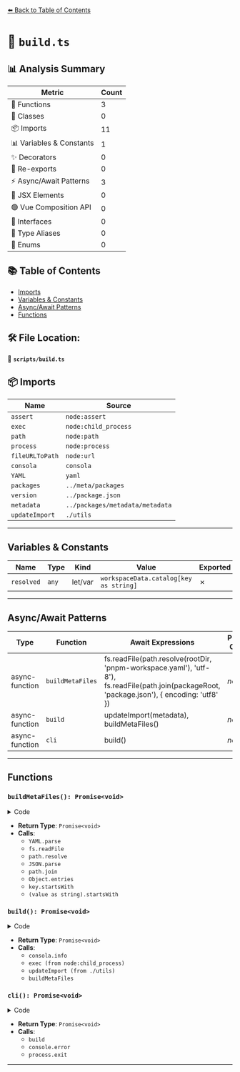 [⬅️ Back to Table of Contents](../index.md)

# 📄 `build.ts`

## 📊 Analysis Summary

| Metric | Count |
|--------|-------|
| 🔧 Functions | 3 |
| 🧱 Classes | 0 |
| 📦 Imports | 11 |
| 📊 Variables & Constants | 1 |
| ✨ Decorators | 0 |
| 🔄 Re-exports | 0 |
| ⚡ Async/Await Patterns | 3 |
| 💠 JSX Elements | 0 |
| 🟢 Vue Composition API | 0 |
| 📐 Interfaces | 0 |
| 📑 Type Aliases | 0 |
| 🎯 Enums | 0 |

## 📚 Table of Contents

- [Imports](#imports)
- [Variables & Constants](#variables-constants)
- [Async/Await Patterns](#asyncawait-patterns)
- [Functions](#functions)

## 🛠️ File Location:
📂 **`scripts/build.ts`**

## 📦 Imports

| Name | Source |
|------|--------|
| `assert` | `node:assert` |
| `exec` | `node:child_process` |
| `path` | `node:path` |
| `process` | `node:process` |
| `fileURLToPath` | `node:url` |
| `consola` | `consola` |
| `YAML` | `yaml` |
| `packages` | `../meta/packages` |
| `version` | `../package.json` |
| `metadata` | `../packages/metadata/metadata` |
| `updateImport` | `./utils` |


---

## Variables & Constants

| Name | Type | Kind | Value | Exported |
|------|------|------|-------|----------|
| `resolved` | `any` | let/var | `workspaceData.catalog[key as string]` | ✗ |


---

## Async/Await Patterns

| Type | Function | Await Expressions | Promise Chains |
|------|----------|-------------------|----------------|
| async-function | `buildMetaFiles` | fs.readFile(path.resolve(rootDir, 'pnpm-workspace.yaml'), 'utf-8'), fs.readFile(path.join(packageRoot, 'package.json'), { encoding: 'utf8' }) | *none* |
| async-function | `build` | updateImport(metadata), buildMetaFiles() | *none* |
| async-function | `cli` | build() | *none* |


---

## Functions

### `buildMetaFiles(): Promise<void>`

<details><summary>Code</summary>

```ts
async function buildMetaFiles() {
  const workspaceData = YAML.parse(await fs.readFile(path.resolve(rootDir, 'pnpm-workspace.yaml'), 'utf-8'))

  for (const { name } of packages) {
    const packageRoot = path.resolve(rootDir, 'packages', name)

    const packageJSON = JSON.parse(await fs.readFile(path.join(packageRoot, 'package.json'), { encoding: 'utf8' }))
    for (const [key, value] of Object.entries(packageJSON.dependencies || {})) {
      if (key.startsWith('@vueuse/')) {
        packageJSON.dependencies[key] = version
      }
      else if ((value as string).startsWith('catalog:')) {
        const resolved = workspaceData.catalog[key as string]
        if (!resolved)
          throw new Error(`Cannot resolve catalog entry for ${key}`)
        packageJSON.dependencies[key] = resolved
      }
    }
    delete packageJSON.devDependencies
  }
}
```
</details>

- **Return Type**: `Promise<void>`
- **Calls**:
  - `YAML.parse`
  - `fs.readFile`
  - `path.resolve`
  - `JSON.parse`
  - `path.join`
  - `Object.entries`
  - `key.startsWith`
  - `(value as string).startsWith`
### `build(): Promise<void>`

<details><summary>Code</summary>

```ts
async function build() {
  consola.info('Clean up')
  exec('pnpm run clean', { stdio: 'inherit' })

  consola.info('Generate Imports')
  await updateImport(metadata)

  consola.info('Rollup')
  exec(`pnpm run build:rollup${watch ? ' -- --watch' : ''}`, { stdio: 'inherit' })

  await buildMetaFiles()
}
```
</details>

- **Return Type**: `Promise<void>`
- **Calls**:
  - `consola.info`
  - `exec (from node:child_process)`
  - `updateImport (from ./utils)`
  - `buildMetaFiles`
### `cli(): Promise<void>`

<details><summary>Code</summary>

```ts
async function cli() {
  try {
    await build()
  }
  catch (e) {
    console.error(e)
    process.exit(1)
  }
}
```
</details>

- **Return Type**: `Promise<void>`
- **Calls**:
  - `build`
  - `console.error`
  - `process.exit`

---